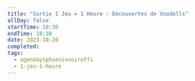 ```yaml
---
title: "Sortie 1 Jeu = 1 Heure : Découvertes de Voodolls"
allDay: false
startTime: 18:30
endTime: 18:30
date: 2023-10-20
completed: 
tags:
  - agendaytphoenixnoiroffi
  - 1-jeu-1-heure
---
```

